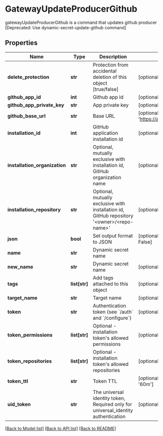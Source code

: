 # GatewayUpdateProducerGithub

gatewayUpdateProducerGithub is a command that updates github producer [Deprecated: Use dynamic-secret-update-github command]
## Properties
Name | Type | Description | Notes
------------ | ------------- | ------------- | -------------
**delete_protection** | **str** | Protection from accidental deletion of this object [true/false] | [optional] 
**github_app_id** | **int** | Github app id | [optional] 
**github_app_private_key** | **str** | App private key | [optional] 
**github_base_url** | **str** | Base URL | [optional] [default to 'https://api.github.com/']
**installation_id** | **int** | GitHub application installation id | [optional] 
**installation_organization** | **str** | Optional, mutually exclusive with installation id, GitHub organization name | [optional] 
**installation_repository** | **str** | Optional, mutually exclusive with installation id, GitHub repository &#39;&lt;owner&gt;/&lt;repo-name&gt;&#39; | [optional] 
**json** | **bool** | Set output format to JSON | [optional] [default to False]
**name** | **str** | Dynamic secret name | 
**new_name** | **str** | Dynamic secret name | [optional] 
**tags** | **list[str]** | Add tags attached to this object | [optional] 
**target_name** | **str** | Target name | [optional] 
**token** | **str** | Authentication token (see &#x60;/auth&#x60; and &#x60;/configure&#x60;) | [optional] 
**token_permissions** | **list[str]** | Optional - installation token&#39;s allowed permissions | [optional] 
**token_repositories** | **list[str]** | Optional - installation token&#39;s allowed repositories | [optional] 
**token_ttl** | **str** | Token TTL | [optional] [default to '60m']
**uid_token** | **str** | The universal identity token, Required only for universal_identity authentication | [optional] 

[[Back to Model list]](../README.md#documentation-for-models) [[Back to API list]](../README.md#documentation-for-api-endpoints) [[Back to README]](../README.md)


